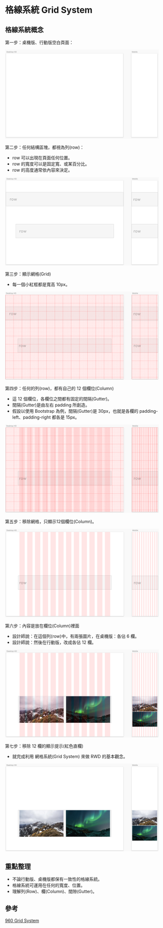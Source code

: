 # 格線系統 Grid System

## 格線系統概念

第一步：桌機版、行動版空白頁面：

![](../.gitbook/assets/desktop_mobile.png)

第二步：任何結構區塊，都視為列\(row\)：

* row 可以出現在頁面任何位置。
* row 的寬度可以是固定寬、或某百分比。
* row 的高度通常依內容來決定。

![](../.gitbook/assets/grid_row.png)

第三步：顯示網格\(Grid\)

* 每一個小紅框都是寬高 10px。

![](../.gitbook/assets/grid_show_grid.png)



第四步：任何的列\(row\)，都有自己的 12 個欄位\(Column\)

* 這 12 個欄位，各欄位之間都有固定的間隔\(Gutter\)。
* 間隔\(Gutter\)是由左右 padding 所創造。
* 假設以使用 Bootstrap 為例，間隔\(Gutter\)是 30px，也就是各欄的 padding-left、padding-right 都各是 15px。

![](../.gitbook/assets/grid_show_grid%20%281%29.png)

第五步：移除網格，只顯示12個欄位\(Column\)。

![](../.gitbook/assets/grid_show_layout.png)

第六步：內容是放在欄位\(Column\)裡面

* 設計師說：在這個列\(row\)中，有兩張圖片，在桌機版：各佔 6 欄。
* 設計師說：然後在行動版，改成各佔 12 欄。

![](../.gitbook/assets/grid_content.png)

第七步：移除 12 欄的顯示提示\(紅色直欄\)

* 就完成利用 網格系統\(Grid System\) 來做 RWD 的基本觀念。

![](../.gitbook/assets/grid_hidden_layout.png)

## 重點整理

* 不論行動版、桌機版都保有一致性的格線系統。
* 格線系統可運用在任何的寬度、位置。
* 理解列\(Row\)、欄\(Column\)、間隙\(Gutter\)。

## 參考

[960 Grid System](https://960.gs/)

